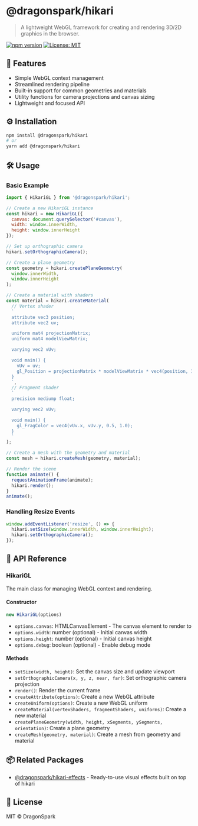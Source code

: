 # @dragonspark/hikari

> A lightweight WebGL framework for creating and rendering 3D/2D graphics in the browser.

[![npm version](https://img.shields.io/npm/v/@dragonspark/hikari.svg?style=for-the-badge)](https://www.npmjs.com/package/@dragonspark/hikari)
[![License: MIT](https://img.shields.io/badge/License-MIT-blue.svg?style=for-the-badge)](https://opensource.org/licenses/MIT)

## 🧩 Features

- Simple WebGL context management
- Streamlined rendering pipeline
- Built-in support for common geometries and materials
- Utility functions for camera projections and canvas sizing
- Lightweight and focused API

## ⚙️ Installation

```bash
npm install @dragonspark/hikari
# or
yarn add @dragonspark/hikari
```

## 🛠️ Usage

### Basic Example

```javascript
import { HikariGL } from '@dragonspark/hikari';

// Create a new HikariGL instance
const hikari = new HikariGL({
  canvas: document.querySelector('#canvas'),
  width: window.innerWidth,
  height: window.innerHeight
});

// Set up orthographic camera
hikari.setOrthographicCamera();

// Create a plane geometry
const geometry = hikari.createPlaneGeometry(
  window.innerWidth,
  window.innerHeight
);

// Create a material with shaders
const material = hikari.createMaterial(
  // Vertex shader
  `
  attribute vec3 position;
  attribute vec2 uv;

  uniform mat4 projectionMatrix;
  uniform mat4 modelViewMatrix;

  varying vec2 vUv;

  void main() {
    vUv = uv;
    gl_Position = projectionMatrix * modelViewMatrix * vec4(position, 1.0);
  }
  `,
  // Fragment shader
  `
  precision mediump float;

  varying vec2 vUv;

  void main() {
    gl_FragColor = vec4(vUv.x, vUv.y, 0.5, 1.0);
  }
  `
);

// Create a mesh with the geometry and material
const mesh = hikari.createMesh(geometry, material);

// Render the scene
function animate() {
  requestAnimationFrame(animate);
  hikari.render();
}
animate();
```

### Handling Resize Events

```javascript
window.addEventListener('resize', () => {
  hikari.setSize(window.innerWidth, window.innerHeight);
  hikari.setOrthographicCamera();
});
```

## 📖 API Reference

### HikariGL

The main class for managing WebGL context and rendering.

#### Constructor

```javascript
new HikariGL(options)
```

- `options.canvas`: HTMLCanvasElement - The canvas element to render to
- `options.width`: number (optional) - Initial canvas width
- `options.height`: number (optional) - Initial canvas height
- `options.debug`: boolean (optional) - Enable debug mode

#### Methods

- `setSize(width, height)`: Set the canvas size and update viewport
- `setOrthographicCamera(x, y, z, near, far)`: Set orthographic camera projection
- `render()`: Render the current frame
- `createAttribute(options)`: Create a new WebGL attribute
- `createUniform(options)`: Create a new WebGL uniform
- `createMaterial(vertexShaders, fragmentShaders, uniforms)`: Create a new material
- `createPlaneGeometry(width, height, xSegments, ySegments, orientation)`: Create a plane geometry
- `createMesh(geometry, material)`: Create a mesh from geometry and material

## 📦 Related Packages

- [@dragonspark/hikari-effects](https://www.npmjs.com/package/@dragonspark/hikari-effects) - Ready-to-use visual effects built on top of hikari

## 📝 License

MIT © DragonSpark
